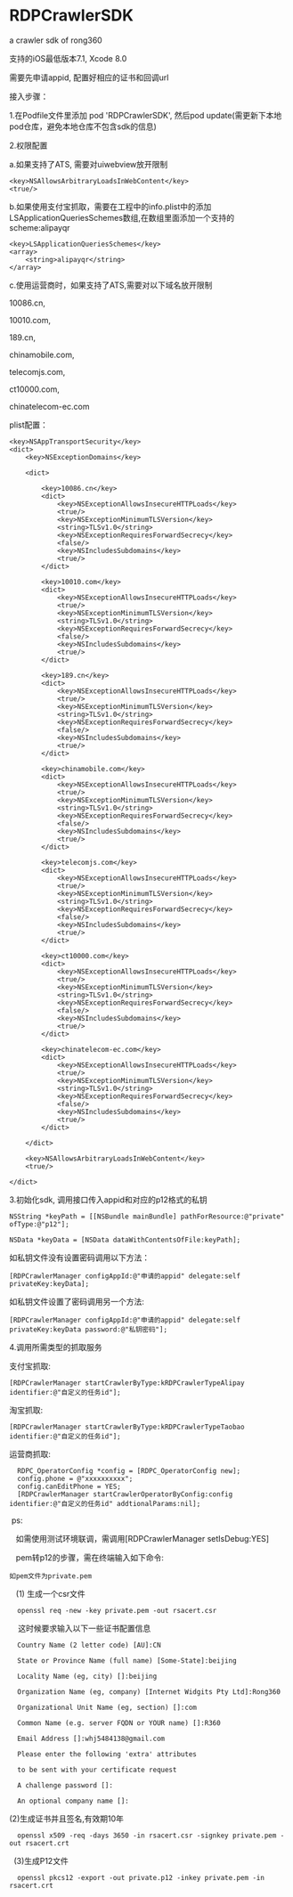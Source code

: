 # RDPCrawlerSDK
a crawler sdk of rong360

支持的iOS最低版本7.1, Xcode 8.0

需要先申请appid, 配置好相应的证书和回调url

接入步骤：

1.在Podfile文件里添加 pod 'RDPCrawlerSDK', 然后pod update(需更新下本地pod仓库，避免本地仓库不包含sdk的信息)



2.权限配置

a.如果支持了ATS, 需要对uiwebview放开限制

	<key>NSAllowsArbitraryLoadsInWebContent</key>
	<true/>

b.如果使用支付宝抓取，需要在工程中的info.plist中的添加LSApplicationQueriesSchemes数组,在数组里面添加一个支持的scheme:alipayqr

	<key>LSApplicationQueriesSchemes</key>
	<array>
		<string>alipayqr</string>
	</array>

c.使用运营商时，如果支持了ATS,需要对以下域名放开限制

10086.cn,

10010.com,

189.cn,

chinamobile.com,

telecomjs.com,

ct10000.com,

chinatelecom-ec.com


plist配置：

    <key>NSAppTransportSecurity</key>
	<dict>
		<key>NSExceptionDomains</key>
		
		<dict>
		
			<key>10086.cn</key>
			<dict>
				<key>NSExceptionAllowsInsecureHTTPLoads</key>
				<true/>
				<key>NSExceptionMinimumTLSVersion</key>
				<string>TLSv1.0</string>
				<key>NSExceptionRequiresForwardSecrecy</key>
				<false/>
				<key>NSIncludesSubdomains</key>
				<true/>
			</dict>
			
			<key>10010.com</key>
			<dict>
				<key>NSExceptionAllowsInsecureHTTPLoads</key>
				<true/>
				<key>NSExceptionMinimumTLSVersion</key>
				<string>TLSv1.0</string>
				<key>NSExceptionRequiresForwardSecrecy</key>
				<false/>
				<key>NSIncludesSubdomains</key>
				<true/>
			</dict>
			
			<key>189.cn</key>
			<dict>
				<key>NSExceptionAllowsInsecureHTTPLoads</key>
				<true/>
				<key>NSExceptionMinimumTLSVersion</key>
				<string>TLSv1.0</string>
				<key>NSExceptionRequiresForwardSecrecy</key>
				<false/>
				<key>NSIncludesSubdomains</key>
				<true/>
			</dict>
			
			<key>chinamobile.com</key>
			<dict>
				<key>NSExceptionAllowsInsecureHTTPLoads</key>
				<true/>
				<key>NSExceptionMinimumTLSVersion</key>
				<string>TLSv1.0</string>
				<key>NSExceptionRequiresForwardSecrecy</key>
				<false/>
				<key>NSIncludesSubdomains</key>
				<true/>
			</dict>
			
			<key>telecomjs.com</key>
			<dict>
				<key>NSExceptionAllowsInsecureHTTPLoads</key>
				<true/>
				<key>NSExceptionMinimumTLSVersion</key>
				<string>TLSv1.0</string>
				<key>NSExceptionRequiresForwardSecrecy</key>
				<false/>
				<key>NSIncludesSubdomains</key>
				<true/>
			</dict>
			
			<key>ct10000.com</key>
			<dict>
				<key>NSExceptionAllowsInsecureHTTPLoads</key>
				<true/>
				<key>NSExceptionMinimumTLSVersion</key>
				<string>TLSv1.0</string>
				<key>NSExceptionRequiresForwardSecrecy</key>
				<false/>
				<key>NSIncludesSubdomains</key>
				<true/>
			</dict>
			
			<key>chinatelecom-ec.com</key>
			<dict>
				<key>NSExceptionAllowsInsecureHTTPLoads</key>
				<true/>
				<key>NSExceptionMinimumTLSVersion</key>
				<string>TLSv1.0</string>
				<key>NSExceptionRequiresForwardSecrecy</key>
				<false/>
				<key>NSIncludesSubdomains</key>
				<true/>
			</dict>
			
		</dict>
		
		<key>NSAllowsArbitraryLoadsInWebContent</key>
		<true/>
		
	</dict>




3.初始化sdk, 调用接口传入appid和对应的p12格式的私钥    

  	NSString *keyPath = [[NSBundle mainBundle] pathForResource:@"private" ofType:@"p12"];

 	NSData *keyData = [NSData dataWithContentsOfFile:keyPath];

  如私钥文件没有设置密码调用以下方法：
  
  	[RDPCrawlerManager configAppId:@"申请的appid" delegate:self privateKey:keyData];
 
  如私钥文件设置了密码调用另一个方法:
  
  	[RDPCrawlerManager configAppId:@"申请的appid" delegate:self privateKey:keyData password:@"私钥密码"];
  

4.调用所需类型的抓取服务

  支付宝抓取:
  
  	[RDPCrawlerManager startCrawlerByType:kRDPCrawlerTypeAlipay identifier:@"自定义的任务id"];
  
  淘宝抓取:
  
  	[RDPCrawlerManager startCrawlerByType:kRDPCrawlerTypeTaobao identifier:@"自定义的任务id"];
  
  运营商抓取:
  
  	  RDPC_OperatorConfig *config = [RDPC_OperatorConfig new];
	  config.phone = @"xxxxxxxxxx";
	  config.canEditPhone = YES;
	  [RDPCrawlerManager startCrawlerOperatorByConfig:config identifier:@"自定义的任务id" addtionalParams:nil];
	
  ps:
  
    如需使用测试环境联调，需调用[RDPCrawlerManager setIsDebug:YES]

    pem转p12的步骤，需在终端输入如下命令:

    如pem文件为private.pem

    
    (1) 生成一个csr文件

      openssl req -new -key private.pem -out rsacert.csr

      这时候要求输入以下一些证书配置信息

      Country Name (2 letter code) [AU]:CN

      State or Province Name (full name) [Some-State]:beijing

      Locality Name (eg, city) []:beijing

      Organization Name (eg, company) [Internet Widgits Pty Ltd]:Rong360

      Organizational Unit Name (eg, section) []:com

      Common Name (e.g. server FQDN or YOUR name) []:R360

      Email Address []:whj5484138@gmail.com

      Please enter the following 'extra' attributes

      to be sent with your certificate request

      A challenge password []:

      An optional company name []:



   (2)生成证书并且签名,有效期10年

      openssl x509 -req -days 3650 -in rsacert.csr -signkey private.pem -out rsacert.crt


   (3)生成P12文件

      openssl pkcs12 -export -out private.p12 -inkey private.pem -in rsacert.crt

 
